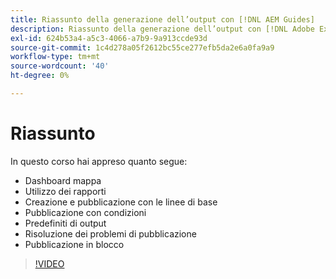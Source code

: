 ```yaml
---
title: Riassunto della generazione dell’output con [!DNL AEM Guides]
description: Riassunto della generazione dell’output con [!DNL Adobe Experience Manager Guides]
exl-id: 624b53a4-a5c3-4066-a7b9-9a913ccde93d
source-git-commit: 1c4d278a05f2612bc55ce277efb5da2e6a0fa9a9
workflow-type: tm+mt
source-wordcount: '40'
ht-degree: 0%

---
```


# Riassunto

In questo corso hai appreso quanto segue:

- Dashboard mappa
- Utilizzo dei rapporti
- Creazione e pubblicazione con le linee di base
- Pubblicazione con condizioni
- Predefiniti di output
- Risoluzione dei problemi di pubblicazione
- Pubblicazione in blocco

>[!VIDEO](https://video.tv.adobe.com/v/338987?quality=12&learn=on)
